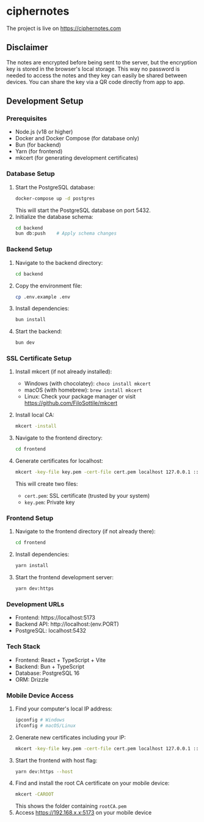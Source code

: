 # ciphernotes

The project is live on https://ciphernotes.com

## Disclaimer

The notes are encrypted before being sent to the server,
but the encryption key is stored in the browser's local storage.
This way no password is needed to access the notes and they key can easily be shared between devices.
You can share the key via a QR code directly from app to app.

## Development Setup

### Prerequisites
- Node.js (v18 or higher)
- Docker and Docker Compose (for database only)
- Bun (for backend)
- Yarn (for frontend)
- mkcert (for generating development certificates)

### Database Setup
1. Start the PostgreSQL database:
   ```bash
   docker-compose up -d postgres
   ```
   This will start the PostgreSQL database on port 5432.
2. Initialize the database schema:
   ```bash
   cd backend
   bun db:push    # Apply schema changes
   ```

### Backend Setup
1. Navigate to the backend directory:
   ```bash
   cd backend
   ```
2. Copy the environment file:
   ```bash
   cp .env.example .env
   ```
3. Install dependencies:
   ```bash
   bun install
   ```
4. Start the backend:
   ```bash
   bun dev
   ```

### SSL Certificate Setup
1. Install mkcert (if not already installed):
   - Windows (with chocolatey): `choco install mkcert`
   - macOS (with homebrew): `brew install mkcert`
   - Linux: Check your package manager or visit https://github.com/FiloSottile/mkcert

2. Install local CA:
   ```bash
   mkcert -install
   ```

3. Navigate to the frontend directory:
   ```bash
   cd frontend
   ```

4. Generate certificates for localhost:
   ```bash
   mkcert -key-file key.pem -cert-file cert.pem localhost 127.0.0.1 ::1
   ```
   This will create two files:
   - `cert.pem`: SSL certificate (trusted by your system)
   - `key.pem`: Private key

### Frontend Setup
1. Navigate to the frontend directory (if not already there):
   ```bash
   cd frontend
   ```
2. Install dependencies:
   ```bash
   yarn install
   ```
3. Start the frontend development server:
   ```bash
   yarn dev:https
   ```

### Development URLs
- Frontend: https://localhost:5173
- Backend API: http://localhost:(env.PORT)
- PostgreSQL: localhost:5432

### Tech Stack
- Frontend: React + TypeScript + Vite
- Backend: Bun + TypeScript
- Database: PostgreSQL 16
- ORM: Drizzle

### Mobile Device Access
1. Find your computer's local IP address:
   ```bash
   ipconfig # Windows
   ifconfig # macOS/Linux
   ```
2. Generate new certificates including your IP:
   ```bash
   mkcert -key-file key.pem -cert-file cert.pem localhost 127.0.0.1 ::1 192.168.x.x
   ```
3. Start the frontend with host flag:
   ```bash
   yarn dev:https --host
   ```
4. Find and install the root CA certificate on your mobile device:
   ```bash
   mkcert -CAROOT
   ```
   This shows the folder containing `rootCA.pem`
5. Access https://192.168.x.x:5173 on your mobile device
